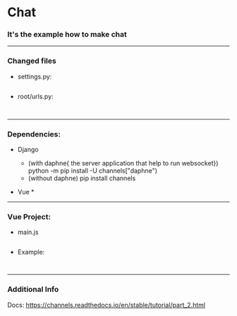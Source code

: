 # Chat

### It's the example how to make chat

___
### Changed files 
* settings.py:
  ```python

  ```
* root/urls.py:
  ```python
    
  ```

--- 
### Dependencies:
* Django
    * (with daphne{ the server application that help to run websocket}) python -m pip install -U channels["daphne")
    * (without daphne) pip install channels 
 
* Vue
  * 
  


---
### Vue Project:
* main.js
  ```vue
  
  ```
* Example:
  ```vue
    
  ```
---
### Additional Info
Docs: https://channels.readthedocs.io/en/stable/tutorial/part_2.html



